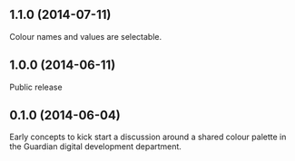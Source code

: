 ## 1.1.0 (2014-07-11)

Colour names and values are selectable.

## 1.0.0 (2014-06-11)

Public release

## 0.1.0 (2014-06-04)

Early concepts to kick start a discussion around a shared colour palette
in the Guardian digital development department.
